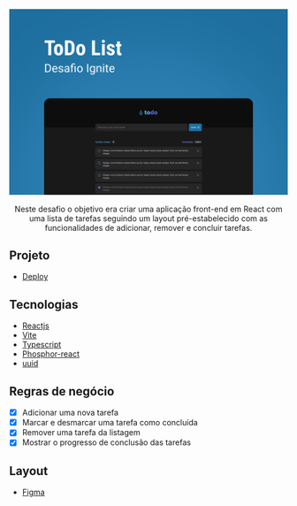 <img src="./src/assets/Capa.png" alt="ToDo List"/>


<div align="center">

Neste desafio o objetivo era criar uma aplicação front-end em React com uma lista de tarefas seguindo um layout pré-estabelecido com as funcionalidades de adicionar, remover e concluir tarefas.
</div> 

## Projeto
- [Deploy](https://todo-list-thilourenco.vercel.app/)

## Tecnologias

- [Reactjs](www.reactjs.org)
- [Vite](https://vitejs.dev/)
- [Typescript](https://www.typescriptlang.org/)
- [Phosphor-react](https://phosphoricons.com/)
- [uuid](https://www.npmjs.com/package/uuid)

## Regras de negócio

- [x] Adicionar uma nova tarefa
- [x] Marcar e desmarcar uma tarefa como concluída
- [x] Remover uma tarefa da listagem
- [x] Mostrar o progresso de conclusão das tarefas

## Layout
- [Figma](https://www.figma.com/file/0n0zDN7zbzhRbaEO74Xesx/ToDo-List/duplicate)
